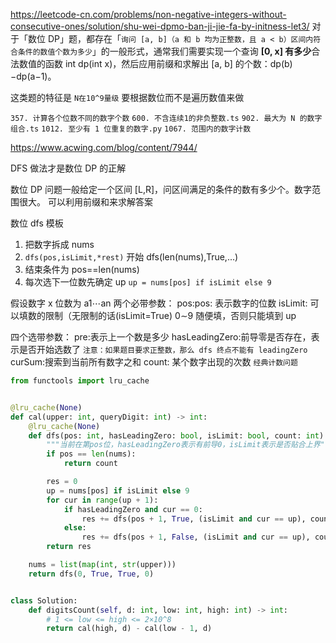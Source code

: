 https://leetcode-cn.com/problems/non-negative-integers-without-consecutive-ones/solution/shu-wei-dpmo-ban-ji-jie-fa-by-initness-let3/
对于「数位 DP」题，都存在「`询问 [a, b]（a 和 b 均为正整数，且 a < b）区间内符合条件的数值个数为多少`」的一般形式，通常我们需要实现一个查询 **[0, x] 有多少**合法数值的函数 int dp(int x)，然后应用前缀和求解出 [a, b] 的个数：dp(b)−dp(a−1)。

这类题的特征是 `N在10^9量级` 要根据数位而不是遍历数值来做

`357. 计算各个位数不同的数字个数`
`600. 不含连续1的非负整数.ts`
`902. 最大为 N 的数字组合.ts`
`1012. 至少有 1 位重复的数字.py`
`1067. 范围内的数字计数`

https://www.acwing.com/blog/content/7944/

DFS 做法才是数位 DP 的正解

数位 DP 问题一般给定一个区间 [L,R]，问区间满足的条件的数有多少个。数字范围很大。
可以利用前缀和来求解答案

数位 dfs 模板

1. 把数字拆成 nums
2. `dfs(pos,isLimit,*rest)` 开始 dfs(len(nums),True,...)
3. 结束条件为 pos==len(nums)
4. 每次选下一位数先确定 up `up = nums[pos] if isLimit else 9`

假设数字 x 位数为 a1⋯an
两个必带参数：
pos:pos: 表示数字的位数
isLimit: 可以填数的限制（无限制的话(isLimit=True) 0∼9 随便填，否则只能填到 up

四个选带参数：
pre:表示上一个数是多少
hasLeadingZero:前导零是否存在，表示是否开始选数了
`注意：如果题目要求正整数，那么 dfs 终点不能有 leadingZero`
curSum:搜索到当前所有数字之和
count: 某个数字出现的次数
`经典计数问题`

```Python
from functools import lru_cache


@lru_cache(None)
def cal(upper: int, queryDigit: int) -> int:
    @lru_cache(None)
    def dfs(pos: int, hasLeadingZero: bool, isLimit: bool, count: int) -> int:
        """当前在第pos位，hasLeadingZero表示有前导0，isLimit表示是否贴合上界"""
        if pos == len(nums):
            return count

        res = 0
        up = nums[pos] if isLimit else 9
        for cur in range(up + 1):
            if hasLeadingZero and cur == 0:
                res += dfs(pos + 1, True, (isLimit and cur == up), count)
            else:
                res += dfs(pos + 1, False, (isLimit and cur == up), count + (cur == queryDigit))
        return res

    nums = list(map(int, str(upper)))
    return dfs(0, True, True, 0)


class Solution:
    def digitsCount(self, d: int, low: int, high: int) -> int:
        # 1 <= low <= high <= 2×10^8
        return cal(high, d) - cal(low - 1, d)
```
